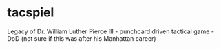 # tacspiel
Legacy of Dr. William Luther Pierce III - punchcard driven tactical game - DoD (not sure if this was after his Manhattan career)
